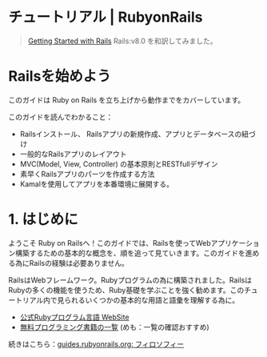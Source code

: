 # チュートリアル | RubyonRails
> [Getting Started with Rails](https://guides.rubyonrails.org/getting_started.html#feature) Rails:v8.0 を和訳してみました。 

# Railsを始めよう
このガイドは Ruby on Rails を立ち上げから動作までをカバーしています。

このガイドを読んでわかること：
- Railsインストール、 Railsアプリの新規作成、アプリとデータベースの紐づけ
- 一般的なRailsアプリのレイアウト
- MVC(Model, View, Controller) の基本原則とRESTfullデザイン
- 素早くRailsアプリのパーツを作成する方法
- Kamalを使用してアプリを本番環境に展開する。

# 1. はじめに
ようこそ Ruby on Railsへ！このガイドでは、Railsを使ってWebアプリケーション構築するための基本的な概念を、順を追って見ていきます。このガイドを進める為にRailsの経験は必要ありません。  
  
RailsはWebフレームワーク。Rubyプログラムの為に構築されました。RailsはRubyの多くの機能を使うため、Ruby基礎を学ぶことを強く勧めます。このチュートリアル内で見られるいくつかの基本的な用語と語彙を理解する為に。
  
- [公式Rubyプログラム言語 WebSite](https://www.ruby-lang.org/en/documentation/)
- [無料プログラミング書籍の一覧](https://github.com/EbookFoundation/free-programming-books/blob/master/books/free-programming-books-langs.md#ruby) (めも：一覧の確認おすすめ)

続きはこちら：[guides.rubyonrails.org: フィロソフィー](https://guides.rubyonrails.org/getting_started.html#rails-philosophy)